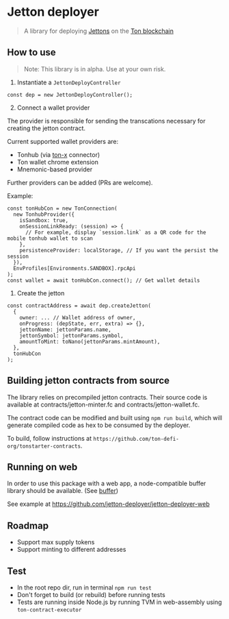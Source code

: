 # Jetton deployer

> A library for deploying [Jettons](https://github.com/ton-blockchain/TIPs/issues/74) on the [Ton blockchain](https://ton.org/)

## How to use

> Note: This library is in alpha. Use at your own risk.

1. Instantiate a `JettonDeployController`

```
const dep = new JettonDeployController();
```

2. Connect a wallet provider

The provider is responsible for sending the transcations necessary for creating the jetton contract.

Current supported wallet providers are:

- Tonhub (via [ton-x](https://github.com/ton-foundation/ton-x) connector)
- Ton wallet chrome extension
- Mnemonic-based provider

Further providers can be added (PRs are welcome).

Example:

```
const tonHubCon = new TonConnection(
  new TonhubProvider({
    isSandbox: true,
    onSessionLinkReady: (session) => {
      // For example, display `session.link` as a QR code for the mobile tonhub wallet to scan
    },
    persistenceProvider: localStorage, // If you want the persist the session
  }),
  EnvProfiles[Environments.SANDBOX].rpcApi
);
const wallet = await tonHubCon.connect(); // Get wallet details
```

1. Create the jetton

```
const contractAddress = await dep.createJetton(
  {
    owner: ... // Wallet address of owner,
    onProgress: (depState, err, extra) => {},
    jettonName: jettonParams.name,
    jettonSymbol: jettonParams.symbol,
    amountToMint: toNano(jettonParams.mintAmount),
  },
  tonHubCon
);
```

## Building jetton contracts from source

The library relies on precompiled jetton contracts. Their source code is available at contracts/jetton-minter.fc and contracts/jetton-wallet.fc.

The contract code can be modified and built using `npm run build`, which will generate compiled code as hex to be consumed by the deployer.

To build, follow instructions at `https://github.com/ton-defi-org/tonstarter-contracts`.

## Running on web

In order to use this package with a web app, a node-compatible buffer library should be available. (See [buffer](https://www.npmjs.com/package/buffer))

See example at https://github.com/jetton-deployer/jetton-deployer-web

## Roadmap

- Support max supply tokens
- Support minting to different addresses

## Test

- In the root repo dir, run in terminal `npm run test`
- Don't forget to build (or rebuild) before running tests
- Tests are running inside Node.js by running TVM in web-assembly using `ton-contract-executor`
